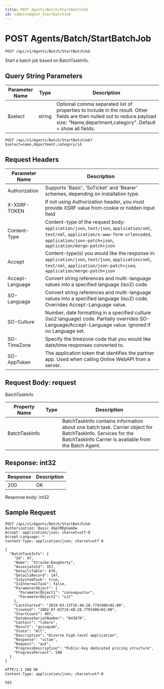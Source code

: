 ```yaml
---
title: POST Agents/Batch/StartBatchJob
id: v1BatchAgent_StartBatchJob
---
```


# POST Agents/Batch/StartBatchJob

```http
POST /api/v1/Agents/Batch/StartBatchJob
```

Start a batch job based on BatchTaskInfo.







## Query String Parameters

| Parameter Name | Type |  Description |
|----------------|------|--------------|
| $select | string |  Optional comma separated list of properties to include in the result. Other fields are then nulled out to reduce payload size: "Name,department,category". Default = show all fields. |

```http
POST /api/v1/Agents/Batch/StartBatchJob?$select=name,department,category/id
```


## Request Headers

| Parameter Name | Description |
|----------------|-------------|
| Authorization  | Supports 'Basic', 'SoTicket' and 'Bearer' schemes, depending on installation type. |
| X-XSRF-TOKEN   | If not using Authorization header, you must provide XSRF value from cookie or hidden input field |
| Content-Type | Content-type of the request body: `application/json`, `text/json`, `application/xml`, `text/xml`, `application/x-www-form-urlencoded`, `application/json-patch+json`, `application/merge-patch+json` |
| Accept         | Content-type(s) you would like the response in: `application/json`, `text/json`, `application/xml`, `text/xml`, `application/json-patch+json`, `application/merge-patch+json` |
| Accept-Language | Convert string references and multi-language values into a specified language (iso2) code. |
| SO-Language | Convert string references and multi-language values into a specified language (iso2) code. Overrides Accept-Language value. |
| SO-Culture | Number, date formatting in a specified culture (iso2 language) code. Partially overrides SO-Language/Accept-Language value. Ignored if no Language set. |
| SO-TimeZone | Specify the timezone code that you would like date/time responses converted to. |
| SO-AppToken | The application token that identifies the partner app. Used when calling Online WebAPI from a server. |

## Request Body: request  

BatchTaskInfo 

| Property Name | Type |  Description |
|----------------|------|--------------|
| BatchTaskInfo |  | BatchTaskInfo contains information about one batch task. <para /> Carrier object for BatchTaskInfo. Services for the BatchTaskInfo Carrier is available from the <see cref="T:SuperOffice.CRM.Services.IBatchAgent">Batch Agent</see>. |


## Response: int32



| Response | Description |
|----------------|-------------|
| 200 | OK |

Response body: int32


## Sample Request

```http!
POST /api/v1/Agents/Batch/StartBatchJob
Authorization: Basic dGplMDpUamUw
Accept: application/json; charset=utf-8
Accept-Language: *
Content-Type: application/json; charset=utf-8

{
  "BatchTaskInfo": {
    "Id": 97,
    "Name": "Stracke-Daugherty",
    "AssociateId": 357,
    "DetailsTable": 676,
    "DetailsRecord": 147,
    "IsSystemTask": true,
    "IsInternalTask": false,
    "ParameterObject": {
      "ParameterObject1": "consequuntur",
      "ParameterObject2": "sit"
    },
    "LastStarted": "2010-03-13T16:48:28.7791986+01:00",
    "Created": "2002-07-02T16:48:28.7791986+02:00",
    "StartCount": 407,
    "DatabaseSerialNumber": "643870",
    "Context": "libero",
    "Result": "quisquam",
    "State": "All",
    "Description": "Diverse high-level application",
    "Response": "vitae",
    "Request": "aut",
    "ProgressDescription": "Public-key dedicated pricing structure",
    "ProgressPercent": 590
  }
}
```

```http_
HTTP/1.1 200 OK
Content-Type: application/json; charset=utf-8

563
```